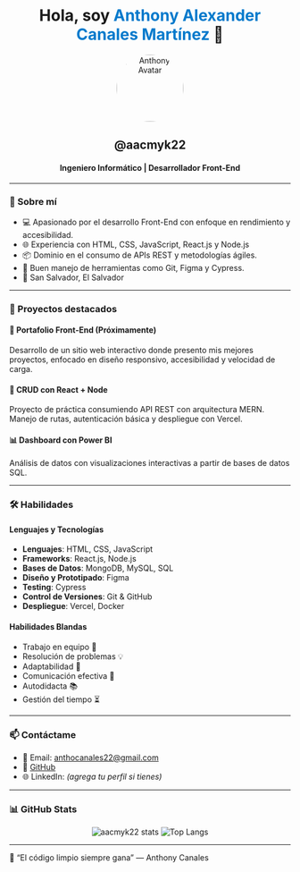 <h1 align="center">Hola, soy <span style="color:#007acc">Anthony Alexander Canales Martínez</span> 👋</h1>

<p align="center">
  <img src="https://avatars.githubusercontent.com/u/your-github-user-id" width="120" style="border-radius: 50%" alt="Anthony Avatar"/>
</p>

<h2 align="center">@aacmyk22</h2>
<h4 align="center">Ingeniero Informático | Desarrollador Front-End</h4>

---

### 📌 Sobre mí

- 💻 Apasionado por el desarrollo Front-End con enfoque en rendimiento y accesibilidad.
- 🌐 Experiencia con HTML, CSS, JavaScript, React.js y Node.js
- 📦 Dominio en el consumo de APIs REST y metodologías ágiles.
- 🔧 Buen manejo de herramientas como Git, Figma y Cypress.
- 📍 San Salvador, El Salvador

---

### 🚀 Proyectos destacados

#### 🎯 Portafolio Front-End (Próximamente)
Desarrollo de un sitio web interactivo donde presento mis mejores proyectos, enfocado en diseño responsivo, accesibilidad y velocidad de carga.

#### 🧱 CRUD con React + Node
Proyecto de práctica consumiendo API REST con arquitectura MERN. Manejo de rutas, autenticación básica y despliegue con Vercel.

#### 📊 Dashboard con Power BI
Análisis de datos con visualizaciones interactivas a partir de bases de datos SQL.

---

### 🛠️ Habilidades

#### Lenguajes y Tecnologías
- **Lenguajes**: HTML, CSS, JavaScript
- **Frameworks**: React.js, Node.js
- **Bases de Datos**: MongoDB, MySQL, SQL
- **Diseño y Prototipado**: Figma
- **Testing**: Cypress
- **Control de Versiones**: Git & GitHub
- **Despliegue**: Vercel, Docker

#### Habilidades Blandas
- Trabajo en equipo 🤝
- Resolución de problemas 💡
- Adaptabilidad 🔄
- Comunicación efectiva 📢
- Autodidacta 📚
- Gestión del tiempo ⏳

---

### 📫 Contáctame

- 📧 Email: anthocanales22@gmail.com
- 🔗 [GitHub](https://github.com/aacmyk22)
- 🌐 LinkedIn: *(agrega tu perfil si tienes)*

---

### 📊 GitHub Stats

<p align="center">
  <img src="https://github-readme-stats.vercel.app/api?username=aacmyk22&show_icons=true&theme=radical" alt="aacmyk22 stats"/>
  <img src="https://github-readme-stats.vercel.app/api/top-langs/?username=aacmyk22&layout=compact&theme=radical" alt="Top Langs"/>
</p>

---

🎯 “El código limpio siempre gana” — Anthony Canales

